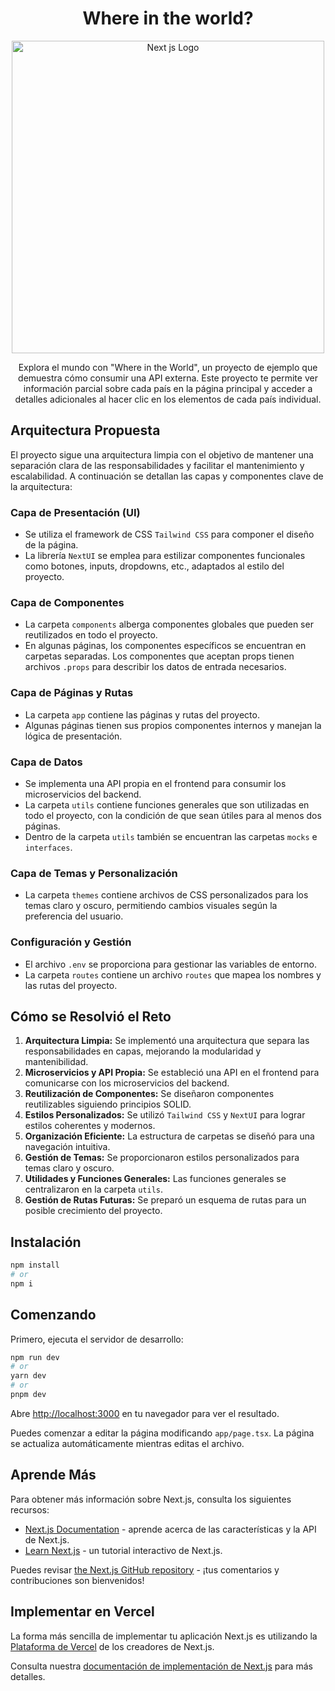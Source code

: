 <h1 align="center">Where in the world?</h1>
<p align="center">
  <a href="https://nextjs.org/" target="blank"><img src="https://nextjs.org/static/blog/next-13/twitter-card.png" width="500" alt="Next   js Logo" /></a>
</p>

<p align="center">
  Explora el mundo con "Where in the World", un proyecto de ejemplo que demuestra cómo consumir una API externa. Este proyecto te permite ver información parcial sobre cada país en la página principal y acceder a detalles adicionales al hacer clic en los elementos de cada país individual.
</p>

## Arquitectura Propuesta

El proyecto sigue una arquitectura limpia con el objetivo de mantener una separación clara de las responsabilidades y facilitar el mantenimiento y escalabilidad. A continuación se detallan las capas y componentes clave de la arquitectura:

### Capa de Presentación (UI)

- Se utiliza el framework de CSS `Tailwind CSS` para componer el diseño de la página.
- La librería `NextUI` se emplea para estilizar componentes funcionales como botones, inputs, dropdowns, etc., adaptados al estilo del proyecto.

### Capa de Componentes

- La carpeta `components` alberga componentes globales que pueden ser reutilizados en todo el proyecto.
- En algunas páginas, los componentes específicos se encuentran en carpetas separadas. Los componentes que aceptan props tienen archivos `.props` para describir los datos de entrada necesarios.

### Capa de Páginas y Rutas

- La carpeta `app` contiene las páginas y rutas del proyecto.
- Algunas páginas tienen sus propios componentes internos y manejan la lógica de presentación.

### Capa de Datos

- Se implementa una API propia en el frontend para consumir los microservicios del backend.
- La carpeta `utils` contiene funciones generales que son utilizadas en todo el proyecto, con la condición de que sean útiles para al menos dos páginas.
- Dentro de la carpeta `utils` también se encuentran las carpetas `mocks` e `interfaces`.

### Capa de Temas y Personalización

- La carpeta `themes` contiene archivos de CSS personalizados para los temas claro y oscuro, permitiendo cambios visuales según la preferencia del usuario.

### Configuración y Gestión

- El archivo `.env` se proporciona para gestionar las variables de entorno.
- La carpeta `routes` contiene un archivo `routes` que mapea los nombres y las rutas del proyecto.

## Cómo se Resolvió el Reto

1. **Arquitectura Limpia:** Se implementó una arquitectura que separa las responsabilidades en capas, mejorando la modularidad y mantenibilidad.
2. **Microservicios y API Propia:** Se estableció una API en el frontend para comunicarse con los microservicios del backend.
3. **Reutilización de Componentes:** Se diseñaron componentes reutilizables siguiendo principios SOLID.
4. **Estilos Personalizados:** Se utilizó `Tailwind CSS` y `NextUI` para lograr estilos coherentes y modernos.
5. **Organización Eficiente:** La estructura de carpetas se diseñó para una navegación intuitiva.
6. **Gestión de Temas:** Se proporcionaron estilos personalizados para temas claro y oscuro.
7. **Utilidades y Funciones Generales:** Las funciones generales se centralizaron en la carpeta `utils`.
8. **Gestión de Rutas Futuras:** Se preparó un esquema de rutas para un posible crecimiento del proyecto.

## Instalación

```bash
npm install
# or
npm i
```
## Comenzando

Primero, ejecuta el servidor de desarrollo:

```bash
npm run dev
# or
yarn dev
# or
pnpm dev
```

Abre [http://localhost:3000](http://localhost:3000) en tu navegador para ver el resultado.

Puedes comenzar a editar la página modificando `app/page.tsx`. La página se actualiza automáticamente mientras editas el archivo.

## Aprende Más

Para obtener más información sobre Next.js, consulta los siguientes recursos:

- [Next.js Documentation](https://nextjs.org/docs) - aprende acerca de las características y la API de Next.js.
- [Learn Next.js](https://nextjs.org/learn) - un tutorial interactivo de Next.js.

Puedes revisar [the Next.js GitHub repository](https://github.com/vercel/next.js/) - ¡tus comentarios y contribuciones son bienvenidos!

## Implementar en Vercel

La forma más sencilla de implementar tu aplicación Next.js es utilizando la [Plataforma de Vercel](https://vercel.com/new?utm_medium=default-template&filter=next.js&utm_source=create-next-app&utm_campaign=create-next-app-readme) de los creadores de Next.js.

Consulta nuestra [documentación de implementación de Next.js](https://nextjs.org/docs/deployment) para más detalles.
